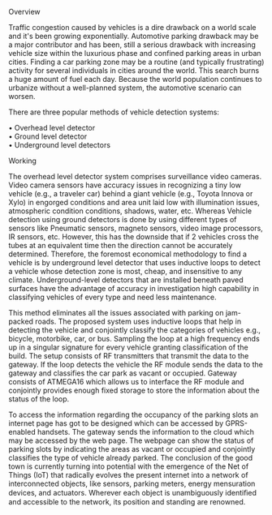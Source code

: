 Overview

Traffic congestion caused by vehicles is a dire drawback on a world scale and it's been growing exponentially. Automotive parking drawback may be a major contributor and has been, still a serious drawback with increasing vehicle size within the luxurious phase and confined parking areas in urban cities. Finding a car parking zone may be a routine (and typically frustrating) activity for several individuals in cities around the world. This search burns a huge amount of fuel each day. Because the world population continues to urbanize without a well-planned system, the automotive scenario can worsen. 

There are three popular methods of vehicle detection systems: 

•	Overhead level detector  
•	Ground level detector  
•	Underground level detectors

Working

The overhead level detector system comprises surveillance video cameras. Video camera sensors have accuracy issues in recognizing a tiny low vehicle (e.g., a traveler car) behind a giant vehicle (e.g., Toyota Innova or Xylo) in engorged conditions and area unit laid low with illumination issues, atmospheric condition conditions, shadows, water, etc. Whereas Vehicle detection using ground detectors is done by using different types of sensors like Pneumatic sensors, magneto sensors, video image processors, IR sensors, etc. However, this has the downside that if 2 vehicles cross the tubes at an equivalent time then the direction cannot be accurately determined. Therefore, the foremost economical methodology to find a vehicle is by underground level detector that uses inductive loops to detect a vehicle whose detection zone is most, cheap, and insensitive to any climate. Underground-level detectors that are installed beneath paved surfaces have the advantage of accuracy in investigation high capability in classifying vehicles of every type and need less maintenance. 


This method eliminates all the issues associated with parking on jam-packed roads. The proposed system uses inductive loops that help in detecting the vehicle and conjointly classify the categories of vehicles e.g., bicycle, motorbike, car, or bus. Sampling the loop at a high frequency ends up in a singular signature for every vehicle granting classification of the build. The setup consists of RF transmitters that transmit the data to the gateway. If the loop detects the vehicle the RF module sends the data to the gateway and classifies the car park as vacant or occupied. Gateway consists of ATMEGA16 which allows us to interface the RF module and conjointly provides enough fixed storage to store the information about the status of the loop. 



To access the information regarding the occupancy of the parking slots an internet page has got to be designed which can be accessed by GPRS-enabled handsets. The gateway sends the information to the cloud which may be accessed by the web page. The webpage can show the status of parking slots by indicating the areas as vacant or occupied and conjointly classifies the type of vehicle already parked. The conclusion of the good town is currently turning into potential with the emergence of the Net of Things (IoT) that radically evolves the present internet into a network of interconnected objects, like sensors, parking meters, energy mensuration devices, and actuators. Wherever each object is unambiguously identiﬁed and accessible to the network, its position and standing are renowned.


